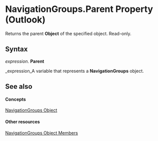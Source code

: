 
# NavigationGroups.Parent Property (Outlook)

Returns the parent  **Object** of the specified object. Read-only.


## Syntax

 _expression_. **Parent**

 _expression_A variable that represents a  **NavigationGroups** object.


## See also


#### Concepts


 [NavigationGroups Object](07206203-36a9-7467-3a89-24fa2a7c2b1f.md)
#### Other resources


 [NavigationGroups Object Members](c87e7f44-7dc3-ac9d-c0b8-a5c0b60688d3.md)
